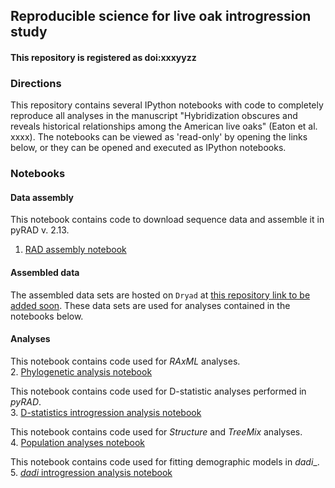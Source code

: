 ## Reproducible science for live oak introgression study

#### This repository is registered as doi:xxxyyzz

### Directions

This repository contains several IPython notebooks with code to completely reproduce 
all analyses in the manuscript "Hybridization obscures and reveals historical relationships among the American live oaks" (Eaton et al. xxxx). The notebooks can be viewed as 'read-only' by opening the links below, or they can be opened and executed as IPython notebooks.  

### Notebooks  

#### Data assembly 
This notebook contains code to download sequence data and assemble it in pyRAD v. 2.13.  
1. [RAD assembly notebook](http://nbviewer.ipython.org/github/dereneaton/virentes/blob/master/nb1_virentes_assembly.ipynb)  

#### Assembled data 
The assembled data sets are hosted on `Dryad` at [this repository link to be added soon](linktodryad). These data sets are used for analyses contained in the notebooks below. 

#### Analyses  
This notebook contains code used for _RAxML_ analyses.  
2. [Phylogenetic analysis notebook](http://nbviewer.ipython.org/github/dereneaton/virentes/blob/master/nb2_virentes_trees.ipynb)  

This notebook contains code used for D-statistic analyses performed in _pyRAD_.  
3. [D-statistics introgression analysis notebook](http://nbviewer.ipython.org/github/dereneaton/virentes/blob/master/nb3_virentes_dtests.ipynb)  

This notebook contains code used for _Structure_ and _TreeMix_ analyses.  
4. [Population analyses notebook](http://nbviewer.ipython.org/github/dereneaton/virentes/blob/master/nb4_virentes_populations.ipynb)  

This notebook contains code used for fitting demographic models in _dadi__.  
5. [_dadi_ introgression analysis notebook](http://nbviewer.ipython.org/urls/raw.github.com/dereneaton/virentes/master/nb5_virentes_dadi.ipynb)  
